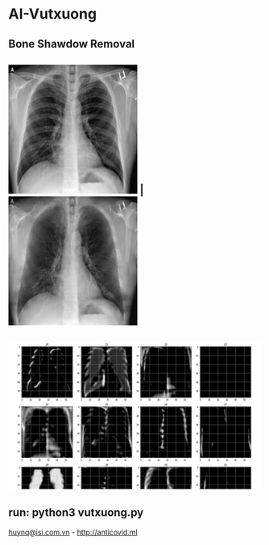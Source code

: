 # AI-Vutxuong
**Bone Shawdow Removal**
---------
![Trước](https://github.com/huyremy/AI-Vutxuong/blob/main/test.png) | ![Sau](https://github.com/huyremy/AI-Vutxuong/blob/main/huyremy.png)<br>
---------
![Trước2](https://github.com/huyremy/AI-Vutxuong/blob/main/imgclass.png)
---------
**run: python3 vutxuong.py**
---------
huynq@isi.com.vn - http://anticovid.ml
